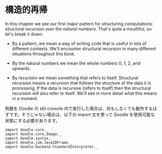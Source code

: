 # 構造的再帰

In this chapter we see our first major pattern for structuring computations: *structural recursion over the natural numbers*. That's quite a mouthful, so let's break it down:

- By a pattern, we mean a way of writing code that is useful in lots of different contexts. We'll encounter structural recursion in many different situations throughout this book. 

- By the natural numbers we mean the whole numbers 0, 1, 2, and upwards. 

- By recursion we mean something that refers to itself. Structural recursion means a recursion that follows the structure of the data it is processing. If the data is recursive (refers to itself) then the structural recursion will also refer to itself. We'll see in more detail what this means in a moment.

<div class="callout callout-info">
例題を Doodle の sbt console 内で実行した場合は、何もしなくても動作するはずです。そうじゃない場合は、以下の import 文を使って Doodle を使用可能な状態にする必要があります。

```tut:silent
import doodle.core._
import doodle.core.Image._
import doodle.syntax._
import doodle.jvm.Java2DFrame._
import doodle.backend.StandardInterpreter._
```
</div>

